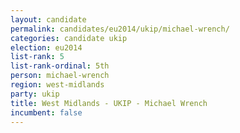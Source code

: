 ```yaml
---
layout: candidate
permalink: candidates/eu2014/ukip/michael-wrench/
categories: candidate ukip
election: eu2014
list-rank: 5
list-rank-ordinal: 5th
person: michael-wrench
region: west-midlands
party: ukip
title: West Midlands - UKIP - Michael Wrench
incumbent: false
---
```

